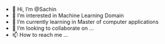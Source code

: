 - 👋 Hi, I’m @Sachin
- 👀 I’m interested in Machine Learning Domain
- 🌱 I’m currently learning in Master of computer applications
- 💞️ I’m looking to collaborate on ...
- 📫 How to reach me ...

<!---
Sachin55305/Sachin55305 is a ✨ special ✨ repository because its `README.md` (this file) appears on your GitHub profile.
You can click the Preview link to take a look at your changes.
--->
